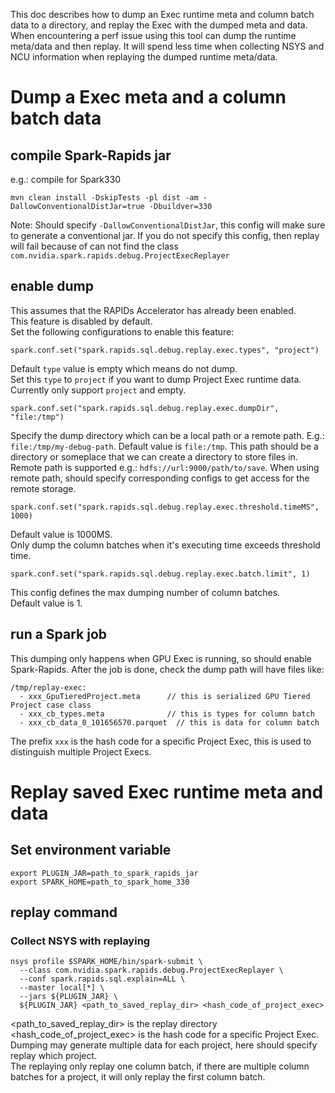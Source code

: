 This doc describes how to dump an Exec runtime meta and column batch data to a directory,
and replay the Exec with the dumped meta and data. When encountering a perf issue using this tool
can dump the runtime meta/data and then replay. It will spend less time when collecting NSYS and
NCU information when replaying the dumped runtime meta/data.

# Dump a Exec meta and a column batch data

## compile Spark-Rapids jar
e.g.: compile for Spark330
```
mvn clean install -DskipTests -pl dist -am -DallowConventionalDistJar=true -Dbuildver=330 
```
Note: Should specify `-DallowConventionalDistJar`, this config will make sure to generate a
conventional jar. If you do not specify this config, then replay will fail because of can not
find the class `com.nvidia.spark.rapids.debug.ProjectExecReplayer`

## enable dump
This assumes that the RAPIDs Accelerator has already been enabled.   
This feature is disabled by default.   
Set the following configurations to enable this feature:

``` 
spark.conf.set("spark.rapids.sql.debug.replay.exec.types", "project")
```
Default `type` value is empty which means do not dump.   
Set this `type` to `project` if you want to dump Project Exec runtime data. Currently only support
`project` and empty.

```
spark.conf.set("spark.rapids.sql.debug.replay.exec.dumpDir", "file:/tmp")
```
Specify the dump directory which can be a local path or a remote path. E.g.: 
`file:/tmp/my-debug-path`. Default value is `file:/tmp`.
This path should be a directory or someplace that we can create a directory to
store files in. Remote path is supported e.g.: `hdfs://url:9000/path/to/save`. When using
remote path, should specify corresponding configs to get access for the remote storage.

```
spark.conf.set("spark.rapids.sql.debug.replay.exec.threshold.timeMS", 1000)
```
Default value is 1000MS.   
Only dump the column batches when it's executing time exceeds threshold time.

```  
spark.conf.set("spark.rapids.sql.debug.replay.exec.batch.limit", 1)
```
This config defines the max dumping number of column batches.   
Default value is 1.

## run a Spark job
This dumping only happens when GPU Exec is running, so should enable Spark-Rapids.
After the job is done, check the dump path will have files like:
```
/tmp/replay-exec:
  - xxx_GpuTieredProject.meta      // this is serialized GPU Tiered Project case class  
  - xxx_cb_types.meta              // this is types for column batch
  - xxx_cb_data_0_101656570.parquet  // this is data for column batch
```
The prefix `xxx` is the hash code for a specific Project Exec, this is used to distinguish multiple
Project Execs.

# Replay saved Exec runtime meta and data

## Set environment variable
```
export PLUGIN_JAR=path_to_spark_rapids_jar
export SPARK_HOME=path_to_spark_home_330
```

## replay command

### Collect NSYS with replaying
```
nsys profile $SPARK_HOME/bin/spark-submit \
  --class com.nvidia.spark.rapids.debug.ProjectExecReplayer \
  --conf spark.rapids.sql.explain=ALL \
  --master local[*] \
  --jars ${PLUGIN_JAR} \
  ${PLUGIN_JAR} <path_to_saved_replay_dir> <hash_code_of_project_exec>
```

<path_to_saved_replay_dir> is the replay directory   
<hash_code_of_project_exec> is the hash code for a specific Project Exec. Dumping may generate
multiple data for each project, here should specify replay which project.   
The replaying only replay one column batch, if there are multiple column batches for a project, it
will only replay the first column batch.
